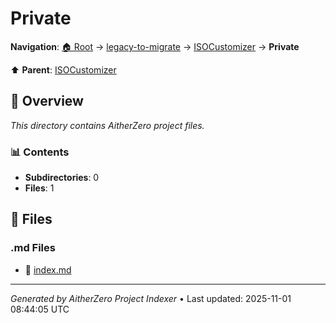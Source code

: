 # Private

**Navigation**: [🏠 Root](../../../index.md) → [legacy-to-migrate](../../index.md) → [ISOCustomizer](../index.md) → **Private**

⬆️ **Parent**: [ISOCustomizer](../index.md)

## 📖 Overview

*This directory contains AitherZero project files.*

### 📊 Contents

- **Subdirectories**: 0
- **Files**: 1

## 📄 Files

### .md Files

- 📝 [index.md](./index.md)

---

*Generated by AitherZero Project Indexer* • Last updated: 2025-11-01 08:44:05 UTC

